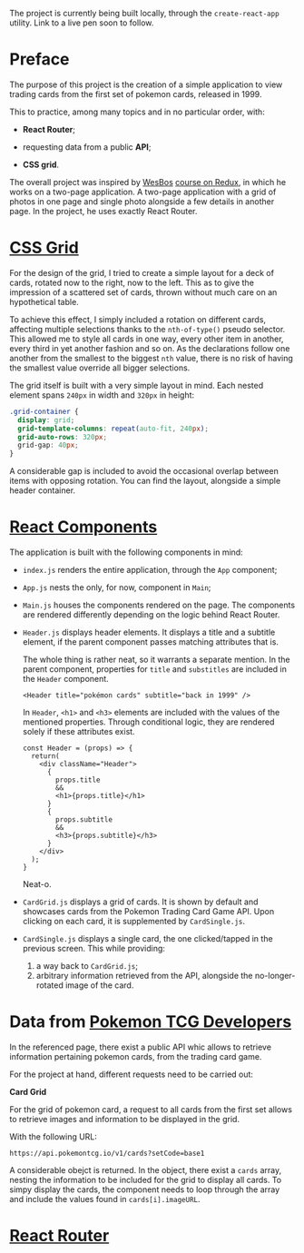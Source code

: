 The project is currently being built locally, through the `create-react-app` utility. Link to a live pen soon to follow.

<!-- Link to the work-in-progress pen right [here](). -->

# Preface

The purpose of this project is the creation of a simple application to view trading cards from the first set of pokemon cards, released in 1999.

This to practice, among many topics and in no particular order, with:

- **React Router**;

- requesting data from a public **API**;

- **CSS grid**.

The overall project was inspired by [WesBos](https://twitter.com/wesbos?ref_src=twsrc%5Egoogle%7Ctwcamp%5Eserp%7Ctwgr%5Eauthor) [course on Redux](https://www.youtube.com/playlist?list=PLu8EoSxDXHP5uyzEWxdlr9WQTJJIzr6jy), in which he works on a two-page application. A two-page application with a grid of photos in one page and single photo alongside a few details in another page. In the project, he uses exactly React Router.


# [CSS Grid](https://css-tricks.com/snippets/css/complete-guide-grid/)

For the design of the grid, I tried to create a simple layout for a deck of cards, rotated now to the right, now to the left. This as to give the impression of a scattered set of cards, thrown without much care on an hypothetical table.

To achieve this effect, I simply included a rotation on different cards, affecting multiple selections thanks to the `nth-of-type()` pseudo selector. This allowed me to style all cards in one way, every other item in another, every third in yet another fashion and so on. As the declarations follow one another from the smallest to the biggest `nth` value, there is no risk of having the smallest value override all bigger selections.

The grid itself is built with a very simple layout in mind. Each nested element spans `240px` in width and `320px` in height:

```CSS
.grid-container {
  display: grid;
  grid-template-columns: repeat(auto-fit, 240px);
  grid-auto-rows: 320px;
  grid-gap: 40px;
}
```

A considerable gap is included to avoid the occasional overlap between items with opposing rotation. You can find the layout, alongside a simple header container.

# [React Components](https://reactjs.org/docs/thinking-in-react.html)

The application is built with the following components in mind:

- `index.js` renders the entire application, through the `App` component;

- `App.js` nests the only, for now, component in `Main`;

- `Main.js` houses the components rendered on the page. The components are rendered differently depending on the logic behind React Router.

- `Header.js` displays header elements. It displays a title and a subtitle element, if the parent component passes matching attributes that is.

  The whole thing is rather neat, so it warrants a separate mention. In the parent component, properties for `title` and `substitles` are included in the `Header` component.

  ```JS
  <Header title="pokémon cards" subtitle="back in 1999" />
  ```

  In `Header`, `<h1>` and `<h3>` elements are included with the values of the mentioned properties. Through conditional logic, they are rendered solely if these attributes exist.

  ```JS
  const Header = (props) => {
    return(
      <div className="Header">
        {
          props.title 
          &&
          <h1>{props.title}</h1>
        }
        {
          props.subtitle 
          &&
          <h3>{props.subtitle}</h3>
        }
      </div>
    );
  }
  ```

  Neat-o.

- `CardGrid.js` displays a grid of cards. It is shown by default and showcases cards from the Pokemon Trading Card Game API. Upon clicking on each card, it is supplemented by `CardSingle.js`.

- `CardSingle.js` displays a single card, the one clicked/tapped in the previous screen. This while providing: 

  1. a way back to `CardGrid.js`;
  1. arbitrary information retrieved from the API, alongside the no-longer-rotated image of the card.


# Data from [Pokemon TCG Developers](https://docs.pokemontcg.io/#documentationgetting_started)

In the referenced page, there exist a public API whic allows to retrieve information pertaining pokemon cards, from the trading card game.

For the project at hand, different requests need to be carried out:

**Card Grid**

For the grid of pokemon card, a request to all cards from the first set allows to retrieve images and information to be displayed in the grid.

With the following URL:

```code
https://api.pokemontcg.io/v1/cards?setCode=base1
```

A considerable obejct is returned. In the object, there exist a `cards` array, nesting the information to be included for the grid to display all cards. To simpy display the cards, the component needs to loop through the array and include the values found in `cards[i].imageURL`.


<!-- https://api.pokemontcg.io/v1/cards?setCode=base1-45 -->

# [React Router](https://reacttraining.com/react-router/web/guides/philosophy)

